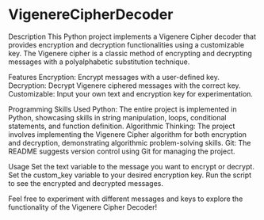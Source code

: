 # VigenereCipherDecoder

Description
This Python project implements a Vigenere Cipher decoder that provides encryption and decryption functionalities using a customizable key. The Vigenere cipher is a classic method of encrypting and decrypting messages with a polyalphabetic substitution technique.

Features
Encryption: Encrypt messages with a user-defined key.
Decryption: Decrypt Vigenere ciphered messages with the correct key.
Customizable: Input your own text and encryption key for experimentation.

Programming Skills Used
Python: The entire project is implemented in Python, showcasing skills in string manipulation, loops, conditional statements, and function definition.
Algorithmic Thinking: The project involves implementing the Vigenere Cipher algorithm for both encryption and decryption, demonstrating algorithmic problem-solving skills.
Git: The README suggests version control using Git for managing the project.

Usage
Set the text variable to the message you want to encrypt or decrypt.
Set the custom_key variable to your desired encryption key.
Run the script to see the encrypted and decrypted messages.

Feel free to experiment with different messages and keys to explore the functionality of the Vigenere Cipher Decoder!
